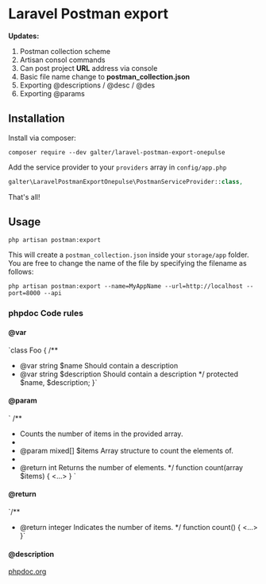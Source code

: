 # Laravel Postman export

**Updates:**

1. Postman collection scheme
2. Artisan consol commands
3. Can post project **URL** address via console
4. Basic file name change to **postman_collection.json**
5. Exporting @descriptions / @desc / @des
6. Exporting @params

## Installation

Install via composer:

```
composer require --dev galter/laravel-postman-export-onepulse
```

Add the service provider to your `providers` array in `config/app.php`

```php
galter\LaravelPostmanExportOnepulse\PostmanServiceProvider::class,
```

That's all!

## Usage

```
php artisan postman:export
```

This will create a `postman_collection.json` inside your `storage/app` folder. You are free to change the name of the file by specifying the filename as follows:

```
php artisan postman:export --name=MyAppName --url=http://localhost --port=8000 --api
```

### phpdoc Code rules

#### @var

`class Foo
{
/\*\*

- @var string $name Should contain a description
- @var string $description Should contain a description
  \*/
  protected $name, $description;
  }`

#### @param

`
/\*\*

- Counts the number of items in the provided array.
-
- @param mixed[] $items Array structure to count the elements of.
-
- @return int Returns the number of elements.
  \*/
  function count(array $items)
  {
  <...>
  }
  `

#### @return

`/\*\*

- @return integer Indicates the number of items.
  \*/
  function count()
  {
  <...>
  }`

#### @description

[phpdoc.org](https://docs.phpdoc.org/references/phpdoc/index.html)
